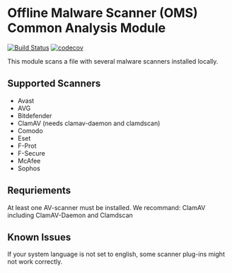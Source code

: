 # Offline Malware Scanner (OMS) Common Analysis Module

[![Build Status](https://ci.die-weidenbachs.de/job/common_analysis_oms/badge/icon)](https://ci.die-weidenbachs.de/job/common_analysis_oms/)
[![codecov](https://codecov.io/gh/fkie-cad/common_analysis_oms/branch/master/graph/badge.svg)](https://codecov.io/gh/fkie-cad/common_analysis_oms)

This module scans a file with several malware scanners installed locally.

## Supported Scanners
* Avast
* AVG
* Bitdefender
* ClamAV (needs clamav-daemon and clamdscan)
* Comodo
* Eset
* F-Prot
* F-Secure
* McAfee
* Sophos

## Requriements
At least one AV-scanner must be installed.
We recommand:
ClamAV including ClamAV-Daemon and Clamdscan

## Known Issues
If your system language is not set to english, some scanner plug-ins might not work correctly.

